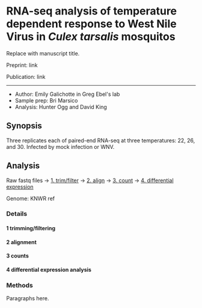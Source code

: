 # RNA-seq analysis of temperature dependent response to West Nile Virus in *Culex tarsalis* mosquitos 

Replace with manuscript title. 

Preprint: link

Publication: link

---

* Author: Emily Galichotte in Greg Ebel's lab
* Sample prep: Bri Marsico
* Analysis: Hunter Ogg and David King 

## Synopsis 

Three replicates each of paired-end RNA-seq at three temperatures: 22, 26, and 30. Infected by mock infection or WNV. 

## Analysis 

Raw fastq files &rarr; [1. trim/filter](#1-trimmingfiltering) &rarr; [2. align](#2-alignment) &rarr; [3. count](#3-counts) &rarr; [4. differential expression](#4-differential-expression-analysis)

Genome: KNWR ref

### Details

#### 1 trimming/filtering 

#### 2 alignment

#### 3 counts 

#### 4 differential expression analysis 

### Methods

Paragraphs here. 



